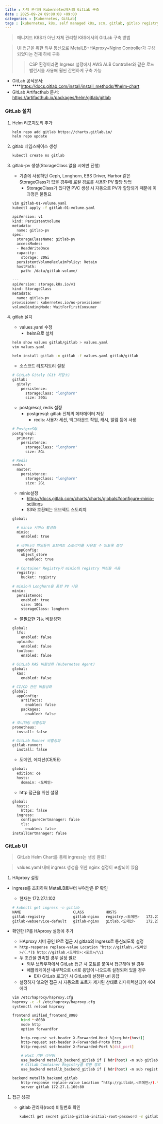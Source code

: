 ```yaml
---
title : 자체 관리형 Kubernetes에서의 GitLab 구축
date : 2025-09-24 09:00:00 +09:00
categories : [Kubernetes, GitLab]
tags : [kubernetes, k8s, self managed k8s, scm, gitlab, gitlab registry, minio]  #소문자만 가능
---
```


> 매니지드 K8S가 아닌 자체 관리형 K8S에서의 GitLab 구축 방법
> 

> UI 접근을 위한 외부 통신으로 MetalLB+HAproxy+Nginx Controller가 구성 되었다는 전제 하에 구축
> 
> 
> > CSP 환경이라면 Ingress 설정에서 AWS ALB Controller와 같은 로드밸런서를 사용해 훨씬 간편하게 구축 가능
> > 
- GitLab 공식문서:
****https://docs.gitlab.com/install/install_methods/#helm-chart
- GitLab Artifacthub 문서:
https://artifacthub.io/packages/helm/gitlab/gitlab

### GitLab 설치

1. Helm 리포지토리 추가
    
    ```bash
    helm repo add gitlab https://charts.gitlab.io/
    helm repo update
    ```
    
2. gitlab 네임스페이스 생성
    
    ```bash
    kubectl create ns gitlab
    ```
    
3. gitlab-pv 생성(StorageClass 없을 시에만 진행)
    - 기존에 사용하던 Ceph, Longhorn, EBS Driver, Harbor 같은 StorageClass가 없을 경우에 로컬 경로를 사용한 PV 할당 방법
        - StorageClass가 있다면 PVC 생성 시 자동으로 PV가 할당되기 때문에 이 과정은 불필요
    
    ```bash
    vim gitlab-01-volume.yaml
    kubectl apply -f gitlab-01-volume.yaml
    ```
    
    ```bash
    apiVersion: v1
    kind: PersistentVolume
    metadata:
      name: gitlab-pv
    spec:
      storageClassName: gitlab-pv
      accessModes:
      - ReadWriteOnce
      capacity:
        storage: 20Gi
      persistentVolumeReclaimPolicy: Retain
      hostPath:
        path: /data/gitlab-volume/
    
    ---
    apiVersion: storage.k8s.io/v1
    kind: StorageClass
    metadata:
      name: gitlab-pv
    provisioner: kubernetes.io/no-provisioner
    volumeBindingMode: WaitForFirstConsumer
    ```
    
4. gitlab 설치
    - values.yaml 수정
        - helm으로 설치
    
    ```bash
    helm show values gitlab/gitlab > values.yaml
    vim values.yaml
    
    helm install gitlab -n gitlab -f values.yaml gitlab/gitlab
    ```
    
    - 소스코드 리포지토리 설정
    
    ```bash
    # GitLab Gitaly (Git 저장소)
    gitlab:
      gitaly:
        persistence:
          storageClass: "longhorn"
          size: 20Gi
    ```
    
    - postgresql, redis 설정
        - postgresql: gitlab 전체의 메타데이터 저장
            - redis: 사용자 세션, 백그라운드 작업, 캐시, 알림 등에 사용
    
    ```bash
    # PostgreSQL
    postgresql:
      primary:
        persistence:
          storageClass: "longhorn"
          size: 8Gi
    
    # Redis  
    redis:
      master:
        persistence:
          storageClass: "longhorn"
          size: 2Gi
    ```
    
    - minio설정
        - https://docs.gitlab.com/charts/charts/globals#configure-minio-settings
        - S3와 호환되는 오브젝트 스토리지
    
    ```bash
    global:
    
      # minio 서비스 활성화
      minio:
        enabled: true
        
      # 바이너리 파일들이 오브젝트 스토리지를 사용할 수 있도록 설정
      appConfig:
        object_store
          enabled: true
          
      # Container Registry가 minio의 registry 버킷을 사용
      registry:
        bucket: registry
        
    # minio가 Longhorn을 통한 PV 사용
    minio:
      persistence:
        enabled: true
        size: 10Gi
        storageClass: longhorn
    ```
    
    - 불필요한 기능 비활성화
    
    ```bash
    global:
      lfs:
        enabled: false
      uploads:
        enabled: false
      toolbox:
        enabled: false
        
    # GitLab KAS 비활성화 (Kubernetes Agent)
    global:
      kas:
        enabled: false
    
    # CI/CD 관련 비활성화
    global:
      appConfig:
        artifacts:
          enabled: false
        packages:
          enabled: false
    
    # 모니터링 비활성화
    prometheus:
      install: false
    
    # GitLab Runner 비활성화
    gitlab-runner:
      install: false
    ```
    
    - 도메인, 에디션(CE/EE)
    
    ```bash
    global:
      edition: ce
      hosts:
        domain: <도메인>
    ```
    
    - http 접근을 위한 설정
    
    ```bash
    global:
      hosts:
        https: false
      ingress:
        configureCertmanager: false
        tls:
          enabled: false
    installCertmanager: false
    ```
    

### GitLab UI

> GitLab Helm Chart를 통해 ingress는 생성 완료!
> 

> values.yaml 내에 ingress 생성을 위한 nginx 설정이 포함되어 있음
> 
1. HAproxy 설정
- ingress를 조회하여 MetalLB로부터 부여받은 IP 확인
    - 현재는 172.27.1.102
    
    ```bash
    # kubectl get ingress -n gitlab
    NAME                        CLASS          HOSTS                    ADDRESS        PORTS   AGE
    gitlab-registry             gitlab-nginx   registry.<도메인>   172.27.1.102   80      61m
    gitlab-webservice-default   gitlab-nginx   gitlab.<도메인>     172.27.1.102   80      61m
    ```
    
- 확인한 IP를 HAproxy 설정에 추가
    - HAproxy 서버 공인 IP로 접근 시 gitlab의 Ingress로 통신되도록 설정
    - `http-response replace-value Location ^http://gitlab\.<도메인>/(.*)$ http://gitlab.<도메인>:<포트>/\\1`
    - 두 조건을 만족할 경우 설정 필요
        - 외부 브라우저에서 GitLab 접근 시 포트를 붙여서 접근해야 될 경우
        - 애플리케이션 내부적으로 url로 응답이 나오도록 설정되어 있을 경우
            - EX) GitLab 로그인 시 GitLab에 설정된 url 응답
    - 설정하지 않으면 접근 시 자동으로 포트가 제거된 상태로 리다이렉션되어 404 에러
    
    ```bash
    vim /etc/haproxy/haproxy.cfg
    haproxy -c -f /etc/haproxy/haproxy.cfg
    systemctl reload haproxy
    ```
    
    ```bash
    frontend unified_frontend_8080
        bind *:8080
        mode http
        option forwardfor
    
        http-request set-header X-Forwarded-Host %[req.hdr(host)]
        http-request set-header X-Forwarded-Proto http
        http-request set-header X-Forwarded-Port %[dst_port]
    
        # Host 기반 라우팅
        use_backend metallb_backend_gitlab if { hdr(host) -m sub gitlab }
        # GitLab Container Registry를 위한 경로
        use_backend metallb_backend_gitlab if { hdr(host) -m sub registry }
    
    backend metallb_backend_gitlab
        http-response replace-value Location ^http://gitlab\.<도메인>/(.*)$ http://gitlab.<도메인>:<포트>/\\1
        server gitlab 172.27.1.100:80
    ```
    
1. 접근 성공!
    - gitlab 관리자(root) 비밀번호 확인
        
        ```bash
        kubectl get secret gitlab-gitlab-initial-root-password -n gitlab -o jsonpath="{.data.password}" | base64  --decode
        ```